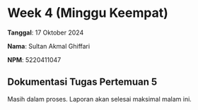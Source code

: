 # Week 4 (Minggu Keempat)

**Tanggal**: 17 Oktober 2024

**Nama**: Sultan Akmal Ghiffari

**NPM**: 5220411047

## Dokumentasi Tugas Pertemuan 5

Masih dalam proses. Laporan akan selesai maksimal malam ini.
